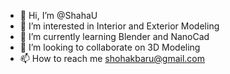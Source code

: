 - 👋 Hi, I’m @ShahaU
- 👀 I’m interested in Interior and Exterior Modeling
- 🌱 I’m currently learning Blender and NanoCad
- 💞️ I’m looking to collaborate on 3D Modeling
- 📫 How to reach me shohakbaru@gmail.com

<!---
ShahaU/ShahaU is a ✨ special ✨ repository because its `README.md` (this file) appears on your GitHub profile.
You can click the Preview link to take a look at your changes.
--->
